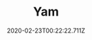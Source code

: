 ---
templateKey: blog-post
featuredpost: false
date: 2020-02-23T00:22:22.711Z
title: Yam
description: A starchy tuber with a lot of culinary versatility.
type: vegetable
sellPrice: 160
energy: 45
health: 20
featuredimage: /img/Yam.png
tags:
  - vegetable
  - Autumn's Bounty
  - Glazed Yams
  - Fall Crops Bundle
  - Linus
  -  edible
---